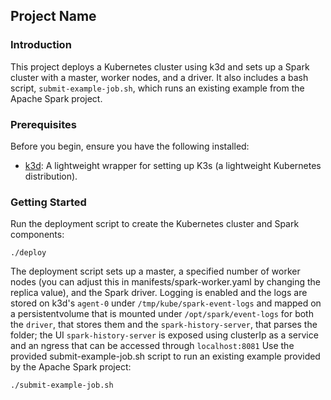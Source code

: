 ## Project Name

### Introduction
This project deploys a Kubernetes cluster using k3d and sets up a Spark cluster with a master, worker nodes, and a driver. It also includes a bash script, `submit-example-job.sh`, which runs an existing example from the Apache Spark project.

### Prerequisites
Before you begin, ensure you have the following installed:
- [k3d](https://github.com/rancher/k3d): A lightweight wrapper for setting up K3s (a lightweight Kubernetes distribution).

### Getting Started
Run the deployment script to create the Kubernetes cluster and Spark components:
```
./deploy
```
The deployment script sets up a master, a specified number of worker nodes (you can adjust this in manifests/spark-worker.yaml by changing the replica value), and the Spark driver.
Logging is enabled and the logs are stored on k3d's `agent-0` under `/tmp/kube/spark-event-logs` and mapped on a persistentvolume that is mounted under `/opt/spark/event-logs` for both the `driver`, that stores them and the `spark-history-server`, that parses the folder; the UI `spark-history-server` is exposed using clusterIp as a service and an ngress that can be accessed through `localhost:8081`
Use the provided submit-example-job.sh script to run an existing example provided by the Apache Spark project:
```
./submit-example-job.sh
```

